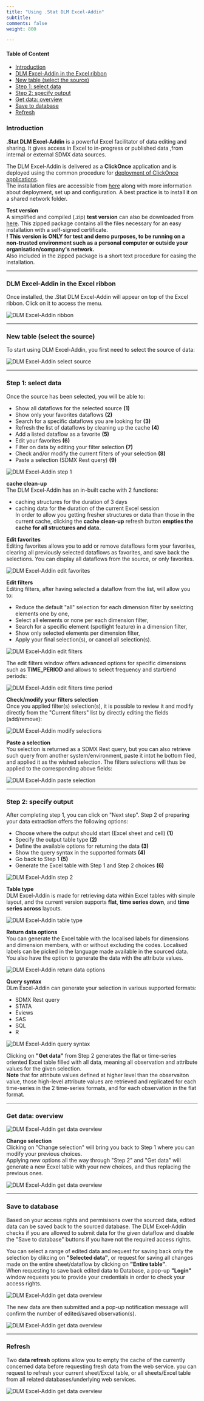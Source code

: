 ```yaml
---
title: "Using .Stat DLM Excel-Addin"
subtitle: 
comments: false
weight: 800

---
```


#### Table of Content
- [Introduction](#introduction)
- [DLM Excel-Addin in the Excel ribbon](#dlm-excel-addin-in-the-excel-ribbon)
- [New table (select the source)](#new-table-select-the-source)
- [Step 1: select data](#step-1-select-data)
- [Step 2: specify output](#step-2-specify-output)
- [Get data: overview](#get-data-overview)
- [Save to database](#save-to-database)
- [Refresh](#refresh)

### Introduction
**.Stat DLM Excel-Addin** is a powerful Excel facilitator of data editing and sharing. It gives access in Excel to in-progress or published data ,from internal or external SDMX data sources.

The DLM Excel-Addin is delivered as a **ClickOnce** application and is deployed using the common procedure for [deployment of ClickOnce applications](https://msdn.microsoft.com/en-us/library/t71a733d.aspx).  
The installation files are accessible from [here](https://gitlab.com/sis-cc/.stat-suite/dotstatsuite-excel-addin) along with more information about deployment, set up and configuration. A best practice is to install it on a shared network folder.

**Test version**  
A simplified and compiled (.zip) **test version** can also be downloaded from [here](https://gitlab.com/sis-cc/.stat-suite/dotstatsuite-excel-addin/-/blob/master/install/Stat-DLM.zip). This zipped package contains all the files necessary for an easy installation with a self-signed certificate.  
**! This version is ONLY for test and demo purposes, to be running on a non-trusted environment such as a personal computer or outside your organisation/company's network.**  
Also included in the zipped package is a short text procedure for easing the installation.

---

### DLM Excel-Addin in the Excel ribbon
Once installed, the .Stat DLM Excel-Addin will appear on top of the Excel ribbon. Click on it to access the menu.

![DLM Excel-Addin ribbon](/dotstatsuite-documentation/images/dlm-excel-addin-01.png)

---

### New table (select the source)
To start using DLM Excel-Addin, you first need to select the source of data:

![DLM Excel-Addin select source](/dotstatsuite-documentation/images/dlm-excel-addin-02.png)

---

### Step 1: select data
Once the source has been selected, you will be able to:
- Show all dataflows for the selected source **(1)**
- Show only your favorites dataflows **(2)**
- Search for a specific dataflows you are looking for **(3)**
- Refresh the list of dataflows by cleaning up the cache **(4)**
- Add a listed dataflow as a favorite **(5)**
- Edit your favorites **(6)**
- Filter on data by editing your filter selection **(7)**
- Check and/or modify the current filters of your selection **(8)**
- Paste a selection (SDMX Rest query) **(9)**

![DLM Excel-Addin step 1](/dotstatsuite-documentation/images/dlm-excel-addin-03.png)

**cache clean-up**    
The DLM Excel-Addin has an in-built cache with 2 functions:
- caching structures for the duration of 3 days
- caching data for the duration of the current Excel session  
In order to allow you getting fresher structures or data than those in the current cache, clicking the **cache clean-up** refresh button **empties the cache for all structures and data.**

**Edit favorites**  
Editing favorites allows you to add or remove dataflows form your favorites, clearing all previously selected dataflows as favorites, and save back the selections. You can display all dataflows from the source, or only favorites.

![DLM Excel-Addin edit favorites](/dotstatsuite-documentation/images/dlm-excel-addin-04.png)

**Edit filters**  
Editing filters, after having selected a dataflow from the list, will allow you to:
- Reduce the default "all" selection for each dimension filter by seelcting elements one by one,
- Select all elements or none per each dimension filter,
- Search for a specific element (spotlight feature) in a dimension filter,
- Show only selected elements per dimension filter,
- Apply your final selection(s), or cancel all selection(s).

![DLM Excel-Addin edit filters](/dotstatsuite-documentation/images/dlm-excel-addin-05.png)

The edit filters window offers advanced options for specific dimensions such as **TIME_PERIOD** and allows to select frequency and start/end periods:

![DLM Excel-Addin edit filters time period](/dotstatsuite-documentation/images/dlm-excel-addin-06.png)

**Check/modify your filters selection**  
Once you applied filter(s) selection(s), it is possible to review it and modify directly from the "Current filters" list by directly editing the fields (add/remove):

![DLM Excel-Addin modify selections](/dotstatsuite-documentation/images/dlm-excel-addin-07.png)

**Paste a selection**  
You selection is returned as a SDMX Rest query, but you can also retrieve such query from another system/environment, paste it intot he bottom filed, and applied it as the wished selection. The filters selections will thus be applied to the corresponding above fields:

![DLM Excel-Addin paste selection](/dotstatsuite-documentation/images/dlm-excel-addin-08.png)

---

### Step 2: specify output
After completing step 1, you can click on "Next step". Step 2 of preparing your data extraction offers the following options:
- Choose where the output should start (Excel sheet and cell) **(1)** 
- Specify the output table type **(2)**
- Define the available options for returning the data **(3)**
- Show the query syntax in the supported formats **(4)**
- Go back to Step 1 **(5)**
- Generate the Excel table with Step 1 and Step 2 choices **(6)**

![DLM Excel-Addin step 2](/dotstatsuite-documentation/images/dlm-excel-addin-09.png)

**Table type**  
DLM Excel-Addin is made for retrieving data within Excel tables with simple layout, and the current version supports **flat**, **time series down**, and **time series across** layouts.

![DLM Excel-Addin table type](/dotstatsuite-documentation/images/dlm-excel-addin-10.png)

**Return data options**  
You can generate the Excel table with the localised labels for dimensions and dimension members, with or without excluding the codes. Localised labels can be picked in the language made available in the sourced data.  
You also have the option to generate the data with the attribute values.

![DLM Excel-Addin return data options](/dotstatsuite-documentation/images/dlm-excel-addin-11.png)

**Query syntax**  
DLm Excel-Addin can generate your selection in various supported formats:
- SDMX Rest query
- STATA
- Eviews
- SAS
- SQL
- R

![DLM Excel-Addin query syntax](/dotstatsuite-documentation/images/dlm-excel-addin-12.png)

Clicking on **"Get data"** from Step 2 generates the flat or time-series oriented Excel table filled with all data, meaning all observation and attribute values for the given selection.  
**Note** that for attribute values defined at higher level than the observaiton value, those high-level attribute values are retrieved and replicated for each time-series in the 2 time-series formats, and for each observation in the flat format.

---

### Get data: overview

![DLM Excel-Addin get data overview](/dotstatsuite-documentation/images/dlm-excel-addin-13.png)

**Change selection**  
Clicking on "Change selection" will bring you back to Step 1 where you can modify your previous choices.  
Applying new options all the way through "Step 2" and "Get data" will generate a new Ecxel table with your new choices, and thus replacing the previous ones.

![DLM Excel-Addin get data overview](/dotstatsuite-documentation/images/dlm-excel-addin-14.png)

---

### Save to database
Based on your access rights and permisisons over the sourced data, edited data can be saved back to the sourced database. The DLM Excel-Addin checks if you are allowed to submit data for the given dataflow and disable the "Save to database" buttons if you have not the required access rights.

You can select a range of edited data and request for saving back only the selection by clikcing on **"Selected data"**, or request for saving all changes made on the entire sheet/dataflow by clicking on **"Entire table"**.  
When requesting to save back edited data to Database, a pop-up **"Login"** window requests you to provide your credentials in order to check your access rights.

![DLM Excel-Addin get data overview](/dotstatsuite-documentation/images/dlm-excel-addin-15.png)

The new data are then submitted and a pop-up notification message will confirm the number of edited/saved observation(s).

![DLM Excel-Addin get data overview](/dotstatsuite-documentation/images/dlm-excel-addin-16.png)

---

### Refresh
Two **data refresh** options allow you to empty the cache of the currently concerned data before requesting fresh data from the web service. you can request to refresh your current sheet/Excel table, or all sheets/Excel table from all related databases/underlying web services.

![DLM Excel-Addin get data overview](/dotstatsuite-documentation/images/dlm-excel-addin-17.png)

